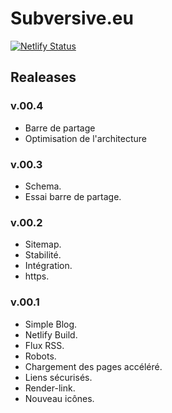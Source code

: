 # Subversive.eu

[![Netlify Status](https://api.netlify.com/api/v1/badges/d1079fea-189b-44b6-a191-d6e886f0f0ca/deploy-status)](https://app.netlify.com/sites/goofy-tesla-61455c/deploys)

## Realeases

### v.00.4

- Barre de partage
- Optimisation de l'architecture

### v.00.3

- Schema.
- Essai barre de partage.

### v.00.2

- Sitemap.
- Stabilité.
- Intégration.
- https.

### v.00.1

- Simple Blog.
- Netlify Build.
- Flux RSS.
- Robots.
- Chargement des pages accéléré.
- Liens sécurisés.
- Render-link.
- Nouveau icônes.
